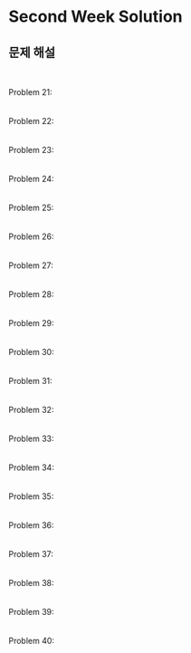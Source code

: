 # Second Week Solution

## 문제 해설

<br/> 

Problem 21: 
<br />
<br />
<br />
Problem 22: 
<br />
<br />
<br />
Problem 23: 
<br />
<br />
<br />
Problem 24: 
<br />
<br />
<br />
Problem 25: 
<br />
<br />
<br />
Problem 26: 
<br />
<br />
<br />
Problem 27: 
<br />
<br />
<br />
Problem 28: 
<br />
<br />
<br />
Problem 29: 
<br />
<br />
<br />
Problem 30: 
<br />
<br />
<br />
Problem 31: 
<br />
<br />
<br />
Problem 32: 
<br />
<br />
<br />
Problem 33: 
<br />
<br />
<br />
Problem 34: 
<br />
<br />
<br />
Problem 35: 
<br />
<br />
<br />
Problem 36: 
<br />
<br />
<br />
Problem 37: 
<br />
<br />
<br />
Problem 38: 
<br />
<br />
<br />
Problem 39: 
<br />
<br />
<br />
Problem 40: 
<br />
<br />
<br />
